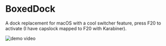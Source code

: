 # BoxedDock

A dock replacement for macOS with a cool switcher feature, press F20 to activate (I have capslock mapped to F20 with Karabiner).

![demo video](demo.png)
